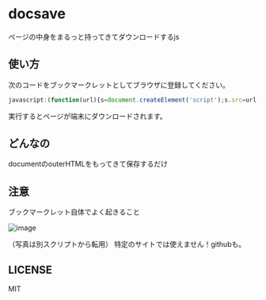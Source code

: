 # docsave
ページの中身をまるっと持ってきてダウンロードするjs

## 使い方

次のコードをブックマークレットとしてブラウザに登録してください。

```js
javascript:(function(url){s=document.createElement('script');s.src=url;document.body.appendChild(s);})('https://N-kos-mk.github.io/docsave/script.js');
```

実行するとページが端末にダウンロードされます。

## どんなの
documentのouterHTMLをもってきて保存するだけ

## 注意
ブックマークレット自体でよく起きること

![image](https://github.com/N-Kos-mk/screen_capture/assets/82209854/9db28f85-420b-419b-bfbc-b96b9dcdb513)

（写真は別スクリプトから転用）
特定のサイトでは使えません！githubも。

## LICENSE
MIT
